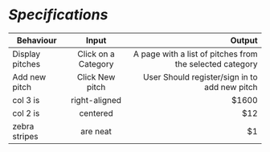 # **_Specifications_**


|    **Behaviour**  | **Input**          | **Output**  |
| ------------- |:-------------:| -----:|
| Display pitches     | Click on a Category | A page with a list of pitches from the selected category |
| Add new pitch     |  Click New pitch	   |   User Should register/sign in to add new pitch          |
| col 3 is      | right-aligned | $1600 |
| col 2 is      | centered      |   $12 |
| zebra stripes | are neat      |    $1 |

